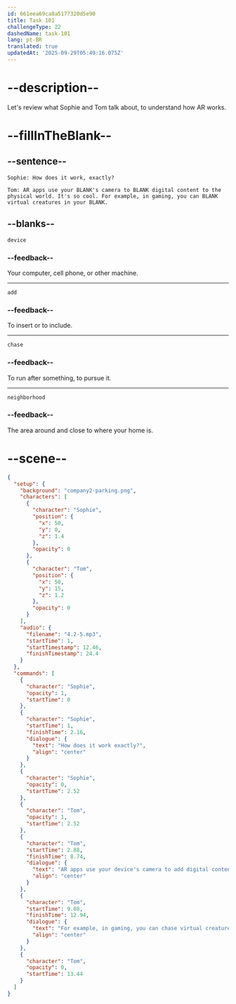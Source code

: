 ```yaml
---
id: 661eea69ca8a5177320d5e90
title: Task 101
challengeType: 22
dashedName: task-101
lang: pt-BR
translated: true
updatedAt: '2025-09-29T05:49:16.075Z'
---
```


<!-- (Audio) Sophie: How does it work exactly? Tom: AR apps use your device's camera to add digital content to the physical world. It's so cool. For example, in gaming, you can chase virtual creatures in your neighborhood. -->

# --description--

Let's review what Sophie and Tom talk about, to understand how AR works.

# --fillInTheBlank--

## --sentence--

`Sophie: How does it work, exactly?`

`Tom: AR apps use your BLANK's camera to BLANK digital content to the physical world. It's so cool. For example, in gaming, you can BLANK virtual creatures in your BLANK.`

## --blanks--

`device`

### --feedback--

Your computer, cell phone, or other machine.

---

`add`

### --feedback--

To insert or to include.

---

`chase`

### --feedback--

To run after something, to pursue it.

---

`neighborhood`

### --feedback--

The area around and close to where your home is.

# --scene--

```json
{
  "setup": {
    "background": "company2-parking.png",
    "characters": [
      {
        "character": "Sophie",
        "position": {
          "x": 50,
          "y": 0,
          "z": 1.4
        },
        "opacity": 0
      },
      {
        "character": "Tom",
        "position": {
          "x": 50,
          "y": 15,
          "z": 1.2
        },
        "opacity": 0
      }
    ],
    "audio": {
      "filename": "4.2-5.mp3",
      "startTime": 1,
      "startTimestamp": 12.46,
      "finishTimestamp": 24.4
    }
  },
  "commands": [
    {
      "character": "Sophie",
      "opacity": 1,
      "startTime": 0
    },
    {
      "character": "Sophie",
      "startTime": 1,
      "finishTime": 2.16,
      "dialogue": {
        "text": "How does it work exactly?",
        "align": "center"
      }
    },
    {
      "character": "Sophie",
      "opacity": 0,
      "startTime": 2.52
    },
    {
      "character": "Tom",
      "opacity": 1,
      "startTime": 2.52
    },
    {
      "character": "Tom",
      "startTime": 2.88,
      "finishTime": 8.74,
      "dialogue": {
        "text": "AR apps use your device's camera to add digital content to the physical world. It's so cool.",
        "align": "center"
      }
    },
    {
      "character": "Tom",
      "startTime": 9.08,
      "finishTime": 12.94,
      "dialogue": {
        "text": "For example, in gaming, you can chase virtual creatures in your neighborhood.",
        "align": "center"
      }
    },
    {
      "character": "Tom",
      "opacity": 0,
      "startTime": 13.44
    }
  ]
}
```
